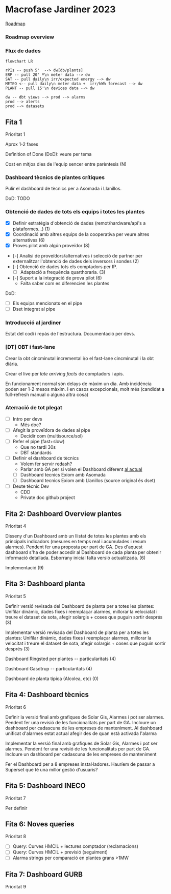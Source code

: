 # Macrofase Jardiner 2023

[Roadmap](https://docs.google.com/spreadsheets/d/11dNYUeBwkIjPpcYOHmcOoNDpLoUxH9qfcm6h2YXRtoI/edit#gid=1971023159)

### Roadmap overview




### Flux de dades

```mermaid
flowchart LR

rPIs -- push 5'  --> dw[db/plants]
ERP -- pull 20' º\n meter data --> dw
SAT -- pull daily\n irr/expected energy --> dw
METEO <-- pull daily\n meter data +  irr/kWh forecast --> dw
PLANT -- pull 15'\n devices data --> dw

dw -- dbt views --> prod --> alarms
prod --> alerts
prod --> datasets
```

## Fita 1

Prioritat 1

Aprox 1-2 fases

Definition of Done (DoD): veure per tema

Cost en mitjos dies de l'equip sencer entre parèntesis (N)

### Dashboard tècnics de plantes crítiques

Pulir el dashboard de tècnics per a Asomada i Llanillos.

DoD: TODO

###	Obtenció de dades de tots els equips i totes les plantes

- [x] Definir estratègia d'obtenció de dades (remot/hardware/api's a plataformes...) (1)
- [x] Coordinació amb altres equips de la cooperativa per veure altres alternatives (6)
- [x] Proves pilot amb algún proveïdor (8)
- [-] Analisi de proveïdors/alternatives i selecció de partner per externalitzar l'obtenció de dades dels  inversors i sondes (2)
- [-] Obtenció de dades tots els comptadors per IP.
    - [ ] Adaptació a frequència quarthoraria. (3)

- [-] Suport a la integració de prova pilot (6)
    - Falta saber com es diferencien les plantes

DoD:

- [ ] Els equips mencionats en el pipe
- [ ] Dset integrat al pipe

### Introducció al jardiner

Estat del codi i repàs de l'estructura. Documentació per devs.

### [DT] OBT i fast-lane

Crear la obt cincminutal incremental i/o el fast-lane cincminutal i la obt diària.

Crear el live per _late arriving facts_ de comptadors i apis.

En funcionament normal són delays de màxim un dia. Amb incidència poden ser 1-2 mesos màxim. I en casos excepcionals, molt més (candidat a full-refresh manual o alguna altra cosa)

### Aterració de tot plegat

- [ ] Intro per devs
    - Més doc?
- [ ] Afegit la proveïdora de dades al pipe
    - Decidir com (multisource/sol)
- [ ] Refer el pipe (fast+slow)
    - Que no tardi 30s
    - DBT standards
- [ ] Definir el dashboard de tècnics
    - Volem fer servir redash?
    - Parlar amb GA per si volen el Dashboard diferent [al actual]()
    - [ ] Dashboard tecnics Exiom amb Asomada
    - [ ] Dashboard tecnics Exiom amb Llanillos (source original és dset)
- [ ] Deute tècnic Dev
    - CDD
    - Private doc github project


## Fita 2: Dashboard Overview plantes

Prioritat 4

Disseny d'un Dashboard amb un llistat de totes les plantes amb els principals indicadors (mesures en temps real i acumulades i resum alarmes). Pendent fer una proposta per part de GA. Des d'aquest dashboard s'ha de poder accedir al Dashboard de cada planta per obtenir informació detallada.
Esborrany inicial falta versió actualitzada. (6)

Implementació (9)

## Fita 3: Dashboard planta

Prioritat 5

Definir versió revisada del Dashboard de planta per a totes les plantes: Unifilar dinàmic, dades fixes i reemplaçar alarmes, millorar la velociatat i treure el dataset de sota, afegir solargis + coses que puguin sortir després (3)

Implementar versió revisada del Dashboard de planta per a totes les plantes: Unifilar dinàmic, dades fixes i reemplaçar alarmes, millorar la velocitat i treure el dataset de sota, afegir solargis + coses que puguin sortir després (3)

Dashboard Ringsted per plantes -- particularitats (4)

Dashboard Gasdtrup -- particularitats (4)

Dashboard de planta típica (Alcolea, etc) (0)

## Fita 4: Dashboard tècnics

Prioritat 6

Definir la versió final amb grafiques de Solar Gis, Alarmes i pot ser alarmes. Pendent fer una revisió de les funcionalitats per part de GA. Incloure un dashboard per cadascuna de les empreses de manteniment. Al dashboard unificat d'alarmes estat actual afegir des de quan està activada l'alarma

Implementar la versió final amb grafiques de Solar Gis, Alarmes i pot ser alarmes. Pendent fer una revisió de les funcionalitats per part de GA. Incloure un dashboard per cadascuna de les empreses de manteniment

Fer el Dashboard per a 8 empreses instal·ladores. Hauríem de passar a Superset que té una millor gestió d'usuaris?

## Fita 5: Dashboard INECO

Prioritat 7

Per definir

## Fita 6: Noves queries

Prioritat 8

- [ ] Query: Curves HMCIL + lectures comptador (reclamacions)
- [ ] Query: Curves HMCIL + previsió (seguiment)
- [ ] Alarma strings per comparació en plantes grans >1MW

## Fita 7: Dashboard GURB

Prioritat 9